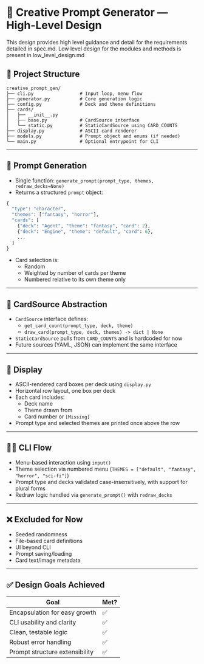 # 🧰 Creative Prompt Generator — High-Level Design
This design provides high level guidance and detail for the requirements detailed in spec.md. Low level design for the modules and methods is present in low_level_design.md

## 📁 Project Structure

```
creative_prompt_gen/
├── cli.py                 # Input loop, menu flow
├── generator.py           # Core generation logic
├── config.py              # Deck and theme definitions
├── cards/
│   ├── __init__.py
│   ├── base.py            # CardSource interface
│   └── static.py          # StaticCardSource using CARD_COUNTS
├── display.py             # ASCII card renderer
├── models.py              # Prompt object and enums (if needed)
└── main.py                # Optional entrypoint for CLI
```

---

## 🔄 Prompt Generation

- Single function: `generate_prompt(prompt_type, themes, redraw_decks=None)`
- Returns a structured `prompt` object:

```python
{
  "type": "character",
  "themes": ["fantasy", "horror"],
  "cards": [
    {"deck": "Agent", "theme": "fantasy", "card": 2},
    {"deck": "Engine", "theme": "default", "card": 6},
    ...
  ]
}
```

- Card selection is:
  - Random
  - Weighted by number of cards per theme
  - Numbered relative to its own theme only

---

## 🔌 CardSource Abstraction

- `CardSource` interface defines:
  - `get_card_count(prompt_type, deck, theme)`
  - `draw_card(prompt_type, deck, themes) -> dict | None`
- `StaticCardSource` pulls from `CARD_COUNTS` and is hardcoded for now
- Future sources (YAML, JSON) can implement the same interface

---

## 🎨 Display

- ASCII-rendered card boxes per deck using `display.py`
- Horizontal row layout, one box per deck
- Each card includes:
  - Deck name
  - Theme drawn from
  - Card number or `[Missing]`
- Prompt type and selected themes are printed once above the row

---

## 🧑‍💻 CLI Flow

- Menu-based interaction using `input()`
- Theme selection via numbered menu (`THEMES = ["default", "fantasy", "horror", "sci-fi"]`)
- Prompt type and decks validated case-insensitively, with support for plural forms
- Redraw logic handled via `generate_prompt()` with `redraw_decks`

---

## ❌ Excluded for Now

- Seeded randomness
- File-based card definitions
- UI beyond CLI
- Prompt saving/loading
- Card text/image metadata

---

## ✅ Design Goals Achieved

| Goal                          | Met? |
|-------------------------------|------|
| Encapsulation for easy growth | ✅   |
| CLI usability and clarity     | ✅   |
| Clean, testable logic         | ✅   |
| Robust error handling         | ✅   |
| Prompt structure extensibility| ✅   |

